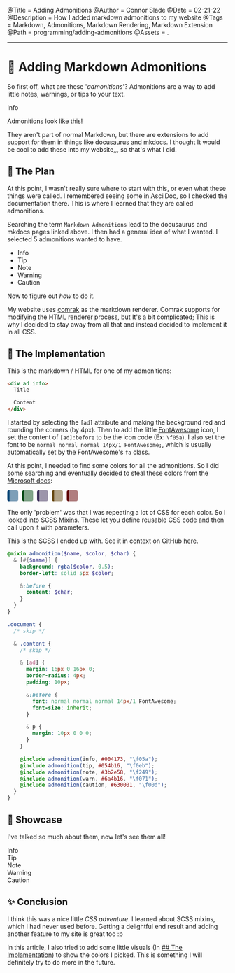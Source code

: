 @Title = Adding Admonitions
@Author = Connor Slade
@Date = 02-21-22
@Description = How I added markdown admonitions to my website
@Tags = Markdown, Admonitions, Markdown Rendering, Markdown Extension
@Path = programming/adding-admonitions
@Assets = .

---

<style>
  .colors > .color{
    width: 20px;
    height: 25px;
    border-radius: 4px;
    display: inline-block;
    margin-right: 5px;
    border-left: solid 5px;
  }
</style>

# 🧀 Adding Markdown Admonitions

So first off, what are these '_admonitions_'?
Admonitions are a way to add little notes, warnings, or tips to your text.

<div ad info>
Info

Admonitions look like this!

</div>

They aren't part of normal Markdown, but there are extensions to add support for them in things like [docusaurus][ad-docusaurus] and [mkdocs][ad-mkdocs].
I thought It would be cool to add these into my website,,, so that's what I did.

## 🍁 The Plan

At this point, I wasn't really sure where to start with this, or even what these things were called.
I remembered seeing some in AsciiDoc, so I checked the documentation there.
This is where I learned that they are called admonitions.

Searching the term `Markdown Admonitions` lead to the docusaurus and mkdocs pages linked above.
I then had a general idea of what I wanted. I selected 5 admonitions wanted to have.

- Info
- Tip
- Note
- Warning
- Caution

Now to figure out _how_ to do it.

My website uses [comrak][comrak] as the markdown renderer.
Comrak supports for modifying the HTML renderer process, but It's a bit complicated;
This is why I decided to stay away from all that and instead decided to implement it in all CSS.

## 📀 The Implementation

This is the markdown / HTML for one of my admonitions:

```html
<div ad info>
  Title

  Content
</div>
```

I started by selecting the `[ad]` attribute and making the background red and rounding the corners (by 4px).
Then to add the little [FontAwesome][fontawesome] icon, I set the content of `[ad]:before` to be the icon code (Ex: <i class="fa fa-info-circle"></i> `\f05a`).
I also set the font to be `normal normal normal 14px/1 FontAwesome;`, which is usually automatically set by the FontAwesome's `fa` class.

At this point, I needed to find some colors for all the admonitions.
So I did some searching and eventually decided to steal these colors from the [Microsoft docs][microsoft-docs]:

<div class="colors">
  <div class="color" style="background:#00417380;border-color:#004173;"></div>
  <div class="color" style="background:#054b1680;border-color:#054b16;"></div>
  <div class="color" style="background:#3b2e5880;border-color:#3b2e58;"></div>
  <div class="color" style="background:#6a4b1680;border-color:#6a4b16;"></div>
  <div class="color" style="background:#63000180;border-color:#630001;"></div>
</div>

The only 'problem' was that I was repeating a lot of CSS for each color.
So I looked into SCSS [Mixins][scss-mixins]. These let you define reusable CSS code and then call upon it with parameters.

This is the SCSS I ended up with. See it in context on GitHub [here][final-code-context].

```scss
@mixin admonition($name, $color, $char) {
  & [#{$name}] {
    background: rgba($color, 0.5);
    border-left: solid 5px $color;

    &:before {
      content: $char;
    }
  }
}

.document {
  /* skip */

  & .content {
    /* skip */

    & [ad] {
      margin: 16px 0 16px 0;
      border-radius: 4px;
      padding: 10px;

      &:before {
        font: normal normal normal 14px/1 FontAwesome;
        font-size: inherit;
      }

      & p {
        margin: 10px 0 0 0;
      }
    }

    @include admonition(info, #004173, "\f05a");
    @include admonition(tip, #054b16, "\f0eb");
    @include admonition(note, #3b2e58, "\f249");
    @include admonition(warn, #6a4b16, "\f071");
    @include admonition(caution, #630001, "\f00d");
  }
}
```

## 🐌 Showcase

I've talked so much about them, now let's see them all!

<div ad info>
Info
</div>

<div ad tip>
Tip
</div>

<div ad note>
Note
</div>

<div ad warn>
Warning
</div>

<div ad caution>
Caution
</div>

## ✨ Conclusion

I think this was a nice little _CSS adventure_. I learned about SCSS mixins, which I had never used before.
Getting a delightful end result and adding another feature to my site is great too :p

In this article, I also tried to add some little visuals (In [## The Implamentation](#-the-implementation)) to show the colors I picked.
This is something I will definitely try to do more in the future.

[ad-docusaurus]: https://docusaurus.io/docs/markdown-features/admonitions
[ad-mkdocs]: https://squidfunk.github.io/mkdocs-material/reference/admonitions/
[comrak]: https://crates.io/crates/comrak
[final-code-context]: https://github.com/Basicprogrammer10/connorcode/blob/27371806fb4c215a8d8fe53e2a9b126eb12f71a4/data/web/scss/writing.scss#L178
[fontawesome]: https://fontawesome.com/v4/icons/
[microsoft-docs]: https://docs.microsoft.com/en-us/contribute/markdown-reference
[scss-mixins]: https://sass-lang.com/documentation/at-rules/mixin
